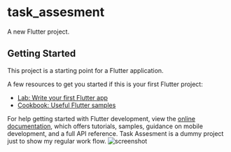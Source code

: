 # task_assesment
A new Flutter project.

## Getting Started

This project is a starting point for a Flutter application.

A few resources to get you started if this is your first Flutter project:

- [Lab: Write your first Flutter app](https://docs.flutter.dev/get-started/codelab)
- [Cookbook: Useful Flutter samples](https://docs.flutter.dev/cookbook)

For help getting started with Flutter development, view the
[online documentation](https://docs.flutter.dev/), which offers tutorials,
samples, guidance on mobile development, and a full API reference.
Task Assesment is a dummy project just to show my regular work flow.
![screenshot](https://github.com/user-attachments/assets/1c47863d-7f48-48b4-9db8-7dc26415baa8)
